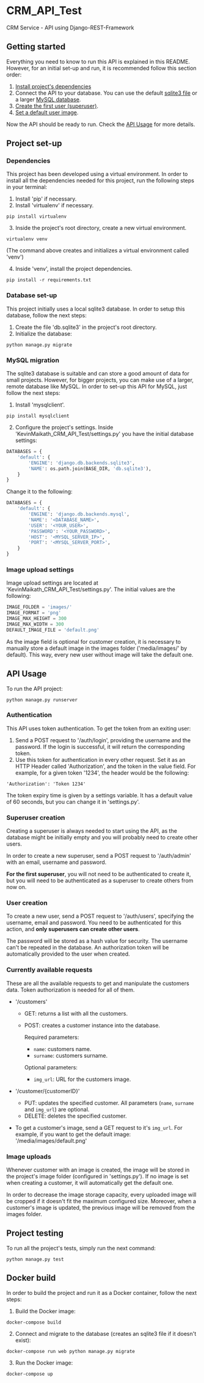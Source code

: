 # CRM_API_Test
CRM Service - API using Django-REST-Framework

## Getting started
Everything you need to know to run this API is explained in this README. However, for an initial set-up and run, it is 
recommended follow this section order:
1. [Install project's dependencies](#dependencies)
2. Connect the API to your database. You can use the default [sqlite3 file](#database-set-up) or a larger 
[MySQL database](#mysql-migration).
3. [Create the first user (superuser)](#superuser-creation).
4. [Set a default user image](#image-upload-settings).

Now the API should be ready to run. Check the [API Usage](#api-usage) for more details.

## Project set-up

### Dependencies
This project has been developed using a virtual environment. In order to install all the dependencies needed for this 
project, run the following steps in your terminal:
1. Install 'pip' if necessary.
2. Install 'virtualenv' if necessary.
```Shell
pip install virtualenv
```
3. Inside the project's root directory, create a new virtual environment.
```Shell
virtualenv venv
```
(The command above creates and initializes a virtual environment called 'venv')

4. Inside 'venv', install the project dependencies.
```Shell
pip install -r requirements.txt
```

### Database set-up
This project initially uses a local sqlite3 database. In order to setup this database, follow the next steps:
1. Create the file 'db.sqlite3' in the project's root directory.
2. Initialize the database:
```Shell
python manage.py migrate
```

### MySQL migration
The sqlite3 database is suitable and can store a good amount of data for small projects. However, for bigger projects, 
you can make use of a larger, remote database like MySQL. In order to set-up this API for MySQL, just follow the next steps:
1. Install 'mysqlclient'.
```Shell
pip install mysqlclient
```

2. Configure the project's settings. Inside 'KevinMaikath_CRM_API_Test/settings.py' you have the initial database 
settings:
```Python
DATABASES = {
    'default': {
        'ENGINE': 'django.db.backends.sqlite3',
        'NAME': os.path.join(BASE_DIR, 'db.sqlite3'),
    }
}
```
Change it to the following:
```Python
DATABASES = {
    'default': {
        'ENGINE': 'django.db.backends.mysql',
        'NAME': '<DATABASE_NAME>',
        'USER': '<YOUR_USER>',
        'PASSWORD': '<YOUR_PASSWORD>',
        'HOST': '<MYSQL_SERVER_IP>',
        'PORT': '<MYSQL_SERVER_PORT>',
    }
}
```

### Image upload settings
Image upload settings are located at 'KevinMaikath_CRM_API_Test/settings.py'. The initial values are the following:
```Python
IMAGE_FOLDER = 'images/'
IMAGE_FORMAT = 'png'
IMAGE_MAX_HEIGHT = 300
IMAGE_MAX_WIDTH = 300
DEFAULT_IMAGE_FILE = 'default.png'
```

As the image field is optional for customer creation, it is necessary to manually store a default image in the images 
folder ('media/images/' by default). This way, every new user without image will take the default one.

## API Usage
To run the API project:
```Shell
python manage.py runserver
```


### Authentication
This API uses token authentication. To get the token from an exiting user:
1. Send a POST request to '/auth/login', providing the username and the password. If the login is successful, it will return 
the corresponding token.
2. Use this token for authentication in every other request. Set it as an HTTP Header called 'Authorization', and the 
token in the value field. For example, for a given token '1234', the header would be the following:
```
'Authorization': 'Token 1234'
```

The token expiry time is given by a settings variable. It has a default value of 60 seconds, but you can change it in 
'settings.py'.

### Superuser creation
Creating a superuser is always needed to start using the API, as the database might be initially empty and you will 
probably need to create other users.

In order to create a new superuser, send a POST request to '/auth/admin' with an email, username and password.

**For the first superuser**, you will not need to be authenticated to create it, but you will need to be authenticated
as a superuser to create others from now on.


### User creation
To create a new user, send a POST request to '/auth/users', specifying the username, email and password. You need to be 
authenticated for this action, and **only superusers can create other users**.

The password will be stored as a hash value for security. The username can't be repeated in the database. 
An authorization token will be automatically provided to the user when created.


### Currently available requests
These are all the available requests to get and manipulate the customers data. Token authorization is needed for all of 
them.

- '/customers'
  - GET: returns a list with all the customers.
  - POST: creates a customer instance into the database. 
  
    Required parameters:
      - `name`: customers name.
      - `surname`: customers surname.
      
      Optional parameters:
      - `img_url`: URL for the customers image.

- '/customer/{customerID}'
  - PUT: updates the specified customer. All parameters (`name`, `surname` and `img_url`) are optional.
  - DELETE: deletes the specified customer.


- To get a customer's image, send a GET request to it's `img_url`. For example, if you want to get the default image: 
'/media/images/default.png'

### Image uploads
Whenever customer with an image is created, the image will be stored in the project's image folder 
(configured in 'settings.py'). If no image is set when creating a customer, it will automatically get the default one.

In order to decrease the image storage capacity, every uploaded image will be cropped if it doesn't fit the maximum 
configured size. Moreover, when a customer's image is updated, the previous image will be removed from the images 
folder.


## Project testing
To run all the project's tests, simply run the next command:
```Shell
python manage.py test
```

## Docker build
In order to build the project and run it as a Docker container, follow the next steps:
1. Build the Docker image:
```Shell
docker-compose build
```

2. Connect and migrate to the database (creates an sqlite3 file if it doesn't exist):
```Shell
docker-compose run web python manage.py migrate
```

3. Run the Docker image:
```Shell
docker-compose up
```